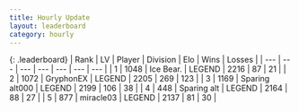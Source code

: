 ```yaml
---
title: Hourly Update
layout: leaderboard
category: hourly
---
```


{: .leaderboard}
| Rank | LV | Player | Division | Elo | Wins | Losses |
| --- | --- | --- | --- | --- | --- | --- |
| <span data-change="0">1</span> | 1048 | <span title="ID: 417840">Ice Bear.</span> | LEGEND | <span data-change="0">2216</span> | <span data-change="0">87</span> | <span data-change="0">21</span> |
| <span data-change="0">2</span> | 1072 | <span title="ID: 315148">GryphonEX</span> | LEGEND | <span data-change="0">2205</span> | <span data-change="0">269</span> | <span data-change="0">123</span> |
| <span data-change="0">3</span> | 1169 | <span title="ID: 203132">Sparing alt000</span> | LEGEND | <span data-change="0">2199</span> | <span data-change="0">106</span> | <span data-change="0">38</span> |
| <span data-change="0">4</span> | 448 | <span title="ID: 382502">Sparing alt</span> | LEGEND | <span data-change="0">2164</span> | <span data-change="0">88</span> | <span data-change="0">27</span> |
| <span data-change="0">5</span> | 877 | <span title="ID: 416373">miracle03</span> | LEGEND | <span data-change="0">2137</span> | <span data-change="0">81</span> | <span data-change="0">30</span> |